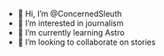 - 👋 Hi, I’m @ConcernedSleuth
- 👀 I’m interested in journalism
- 🌱 I’m currently learning Astro
- 💞️ I’m looking to collaborate on stories
